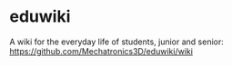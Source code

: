 eduwiki
=======

A wiki for the everyday life of students, junior and senior:  https://github.com/Mechatronics3D/eduwiki/wiki
